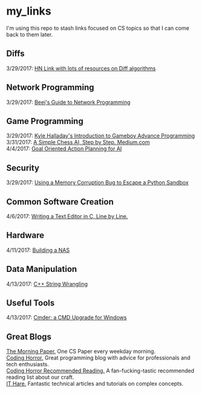 # my_links
I'm using this repo to stash links focused on CS topics so that I can come back to them later.


## Diffs
3/29/2017: [HN Link with lots of resources on Diff algorithms](https://news.ycombinator.com/item?id=13983085)

## Network Programming
3/29/2017: [Beej's Guide to Network Programming](http://beej.us/guide/bgnet/)

## Game Programming
3/29/2017: [Kyle Halladay's Introduction to Gameboy Advance Programming](http://kylehalladay.com/blog/tutorial/2017/03/28/GBA-By-Example-1.html)  
3/31/2017: [A Simple Chess AI, Step by Step. Medium.com](https://medium.com/@lhartikk/simple-chess-ai-step-by-step-1d55a9266977)  
4/4/2017: [Goal Oriented Action Planning for AI](https://gamedevelopment.tutsplus.com/tutorials/goal-oriented-action-planning-for-a-smarter-ai--cms-20793)  

## Security
3/29/2017: [Using a Memory Corruption Bug to Escape a Python Sandbox](https://medium.com/@gabecpike/python-sandbox-escape-via-a-memory-corruption-bug-19dde4d5fea5)

## Common Software Creation
4/6/2017: [Writing a Text Editor in C, Line by Line.](http://viewsourcecode.org/snaptoken/kilo/)  

## Hardware
4/11/2017: [Building a NAS](http://jro.io/nas/)  

## Data Manipulation
4/13/2017: [C++ String Wrangling](http://www.partow.net/programming/strtk/index.html#tutorial)  

## Useful Tools
4/13/2017: [Cmder: a CMD Upgrade for Windows](http://cmder.net/)  

## Great Blogs
[The Morning Paper.](https://blog.acolyer.org/) One CS Paper every weekday morning.  
[Coding Horror.](https://blog.codinghorror.com/) Great programming blog with advice for professionals and tech enthusiasts.  
[Coding Horror Recommended Reading.](https://blog.codinghorror.com/recommended-reading-for-developers/) A fan-fucking-tastic recommended reading list about our craft.  
[IT Hare.](http://ithare.com/) Fantastic technical articles and tutorials on complex concepts.  

